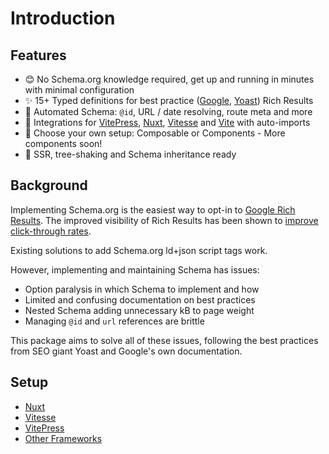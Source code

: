 # Introduction

## Features

- 😊 No Schema.org knowledge required, get up and running in minutes with minimal configuration
- ✨ 15+ Typed definitions for best practice ([Google](https://developers.google.com/search/docs/advanced/structured-data/search-gallery), [Yoast](https://developer.yoast.com/features/schema/overview)) Rich Results
- 🧙 Automated Schema: `@id`, URL / date resolving, route meta and more
- 🤝 Integrations for [VitePress](https://vitepress.vue.com), [Nuxt](https://nuxtjs.org/), [Vitesse](https://nuxtjs.org/) and [Vite](https://vitejs.dev/) with auto-imports
- 🍞 Choose your own setup: Composable or Components - More components soon!
- 🌳 SSR, tree-shaking and Schema inheritance ready

## Background

Implementing Schema.org is the easiest way to opt-in to [Google Rich Results](https://developers.google.com/search/docs/advanced/structured-data/search-gallery).
The improved visibility of Rich Results has been shown
to [improve click-through rates](https://simplifiedsearch.net/case-study-the-impact-of-rich-results-on-impressions-clicks-and-organic-traffic/).

Existing solutions to add Schema.org ld+json script tags work.

However, implementing and maintaining Schema has issues:
- Option paralysis in which Schema to implement and how
- Limited and confusing documentation on best practices
- Nested Schema adding unnecessary kB to page weight
- Managing `@id` and `url` references are brittle

This package aims to solve all of these issues,
following the best practices from SEO giant Yoast and Google's own documentation.

## Setup

- [Nuxt](/guide/setup/nuxt)
- [Vitesse](/guide/setup/vitesse)
- [VitePress](/guide/setup/vitepress)
- [Other Frameworks](/guide/setup/other-frameworks)

